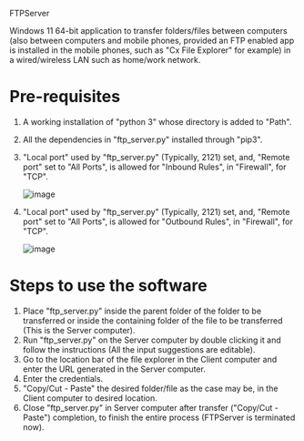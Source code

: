 
FTPServer

Windows 11 64-bit application to transfer folders/files between computers (also between computers and mobile phones, provided an FTP enabled app is installed in the mobile phones, such as "Cx File Explorer" for example) in a wired/wireless LAN such as home/work network.

Pre-requisites
==============
1. A working installation of "python 3" whose directory is added to "Path".
2. All the dependencies in "ftp_server.py" installed through "pip3".
3. "Local port" used by "ftp_server.py" (Typically, 2121) set, and, "Remote port" set to "All Ports", is allowed for "Inbound Rules", in "Firewall", for "TCP".
    
   ![image](https://github.com/paulstarmail/FTPServer/assets/60135524/4180572f-6cb8-4537-a32f-02ce9e5424b3)

5. "Local port" used by "ftp_server.py" (Typically, 2121) set, and, "Remote port" set to "All Ports", is allowed for "Outbound Rules", in "Firewall", for "TCP".
   
   ![image](https://github.com/paulstarmail/FTPServer/assets/60135524/fd247230-5c88-45a9-9c33-43724344e22d)


Steps to use the software
=========================

1. Place "ftp_server.py" inside the parent folder of the folder to be transferred or inside the containing folder of the file to be transferred (This is the Server computer).
2. Run "ftp_server.py" on the Server computer by double clicking it and follow the instructions (All the input suggestions are editable).
3. Go to the location bar of the file explorer in the Client computer and enter the URL generated in the Server computer.
4. Enter the credentials.
5. "Copy/Cut - Paste" the desired folder/file as the case may be, in the Client computer to desired location.
6. Close "ftp_server.py" in Server computer after transfer ("Copy/Cut - Paste") completion, to finish the entire process (FTPServer is terminated now).
